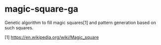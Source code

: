# magic-square-ga

Genetic algorithm to fill magic squares[1] and pattern generation based on
such squares.

[1] https://en.wikipedia.org/wiki/Magic_square

